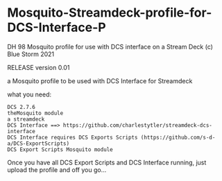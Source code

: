 # Mosquito-Streamdeck-profile-for-DCS-Interface-P

DH 98 Mosquito profile for use with DCS interface on a Stream Deck (c) Blue Storm 2021

RELEASE version 0.01

a Mosquito profile to be used with DCS Interface for Streamdeck

what you need:

    DCS 2.7.6
    theMosquito module
    a streamdeck
    DCS Interface ==> https://github.com/charlestytler/streamdeck-dcs-interface
    DCS Interface requires DCS Exports Scripts (https://github.com/s-d-a/DCS-ExportScripts)
    DCS Export Scripts Mosquito module 
    
Once you have all DCS Export Scripts and DCS Interface running, just upload the profile and off you go...
